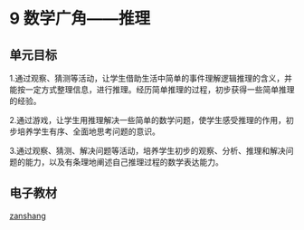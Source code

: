 # 9 数学广角——推理

## 单元目标

1.通过观察、猜测等活动，让学生借助生活中简单的事件理解逻辑推理的含义，并能按一定方式整理信息，进行推理。经历简单推理的过程，初步获得一些简单推理的经验。

2.通过游戏，让学生用推理解决一些简单的数学问题，使学生感受推理的作用，初步培养学生有序、全面地思考问题的意识。

3.通过观察、猜测、解决问题等活动，培养学生初步的观察、分析、推理和解决问题的能力，以及有条理地阐述自己推理过程的数学表达能力。

## 电子教材

<Epep grade="xxsx2b" :pep="1221001202131" :pages="106" :paged="109" ></Epep>

[zanshang](../res/zanshang.md ':include')